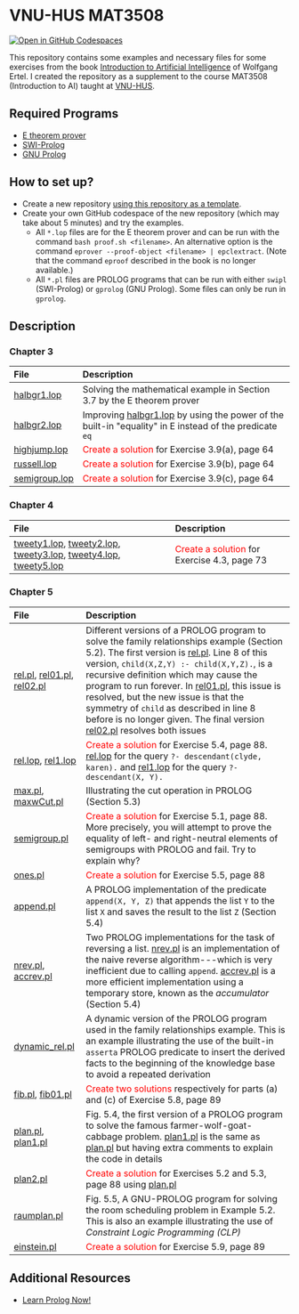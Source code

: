# VNU-HUS MAT3508 

[![Open in GitHub Codespaces](https://github.com/codespaces/badge.svg)](https://codespaces.new/hoanganhduc/VNU-HUS-MAT3508?quickstart=1)

This repository contains some examples and necessary files for some exercises from the book [Introduction to Artificial Intelligence](https://link.springer.com/book/10.1007/978-3-319-58487-4) of Wolfgang Ertel. I created the repository as a supplement to the course MAT3508 (Introduction to AI) taught at [VNU-HUS](https://hus.vnu.edu.vn).

## Required Programs

* [E theorem prover](http://wwwlehre.dhbw-stuttgart.de/~sschulz/E/E.html)
* [SWI-Prolog](https://www.swi-prolog.org)
* [GNU Prolog](http://www.gprolog.org)

## How to set up?

* Create a new repository [using this repository as a template](https://docs.github.com/en/repositories/creating-and-managing-repositories/creating-a-repository-from-a-template#creating-a-repository-from-a-template).
* Create your own GitHub codespace of the new repository (which may take about 5 minutes) and try the examples.
  * All `*.lop` files are for the E theorem prover and can be run with the command `bash proof.sh <filename>`. An alternative option is the command `eprover --proof-object <filename> | epclextract`. (Note that the command `eproof` described in the book is no longer available.)
  * All `*.pl` files are PROLOG programs that can be run with either `swipl` (SWI-Prolog) or `gprolog` (GNU Prolog). Some files can only be run in `gprolog`.

## Description

### Chapter 3

| File | Description |
|:-----|:------------|
| [halbgr1.lop](Chapter%203/halbgr1.lop) | Solving the mathematical example in Section 3.7 by the E theorem prover |
| [halbgr2.lop](Chapter%203/halbgr2.lop) | Improving [halbgr1.lop](Chapter%203/halbgr1.lop) by using the power of the built-in "equality" in E instead of the predicate `eq` |
| [highjump.lop](Chapter%203/highjump.lop) | <span style="color:red">Create a solution</span> for Exercise 3.9(a), page 64 |
| [russell.lop](Chapter%203/russell.lop) | <span style="color:red">Create a solution</span> for Exercise 3.9(b), page 64 |
| [semigroup.lop](Chapter%203/semigroup.lop) | <span style="color:red">Create a solution</span> for Exercise 3.9(c), page 64 |

### Chapter 4

| File | Description |
|:-----|:------------|
| [tweety1.lop](Chapter%204/tweety1.lop), [tweety2.lop](Chapter%204/tweety3.lop), [tweety3.lop](Chapter%204/tweety3.lop), [tweety4.lop](Chapter%204/tweety4.lop), [tweety5.lop](Chapter%204/tweety5.lop) | <span style="color:red">Create a solution</span> for Exercise 4.3, page 73 |

### Chapter 5

| File | Description |
|:-----|:------------|
| [rel.pl](Chapter%205/rel.pl), [rel01.pl](Chapter%205/rel01.pl), [rel02.pl](Chapter%205/rel02.pl) | Different versions of a PROLOG program to solve the family relationships example (Section 5.2). The first version is [rel.pl](Chapter%205/rel.pl). Line 8 of this version, `child(X,Z,Y) :- child(X,Y,Z).`, is a recursive definition which may cause the program to run forever. In [rel01.pl](Chapter%205/rel01.pl), this issue is resolved, but the new issue is that the symmetry of `child` as described in line 8 before is no longer given. The final version [rel02.pl](Chapter%205/rel02.pl) resolves both issues |
| [rel.lop](Chapter%205/rel.lop), [rel1.lop](Chapter%205/rel1.lop) | <span style="color:red">Create a solution</span> for Exercise 5.4, page 88. [rel.lop](Chapter%205/rel.lop) for the query `?- descendant(clyde, karen).` and [rel1.lop](Chapter%205/rel1.lop) for the query `?- descendant(X, Y).` |
| [max.pl](Chapter%205/max.pl), [maxwCut.pl](Chapter%205/maxwCut.pl) | Illustrating the cut operation in PROLOG (Section 5.3) |
| [semigroup.pl](Chapter%205/semigroup.pl) | <span style="color:red">Create a solution</span> for Exercise 5.1, page 88. More precisely, you will attempt to prove the equality of left- and right-neutral elements of semigroups with PROLOG and fail. Try to explain why? |
| [ones.pl](Chapter%205/ones.pl) | <span style="color:red">Create a solution</span> for Exercise 5.5, page 88 |
| [append.pl](Chapter%205/append.pl) | A PROLOG implementation of the predicate `append(X, Y, Z)` that appends the list `Y` to the list `X` and saves the result to the list `Z` (Section 5.4) |
| [nrev.pl](Chapter%205/nrev.pl), [accrev.pl](Chapter%205/accrev.pl) | Two PROLOG implementations for the task of reversing a list. [nrev.pl](Chapter%205/nrev.pl) is an implementation of the naive reverse algorithm---which is very inefficient due to calling `append`. [accrev.pl](Chapter%205/accrev.pl) is a more efficient implementation using a temporary store, known as the *accumulator* (Section 5.4) |
| [dynamic_rel.pl](Chapter%205/dynamic_rel.pl) | A dynamic version of the PROLOG program used in the family relationships example. This is an example illustrating the use of the built-in `asserta` PROLOG predicate to insert the derived facts to the beginning of the knowledge base to avoid a repeated derivation |
| [fib.pl](Chapter%205/fib.pl), [fib01.pl](Chapter%205/fib01.pl) | <span style="color:red">Create two solutions</span> respectively for parts (a) and (c) of Exercise 5.8, page 89 |
| [plan.pl](Chapter%205/plan.pl), [plan1.pl](Chapter%205/plan1.pl) | Fig. 5.4, the first version of a PROLOG program to solve the famous farmer-wolf-goat-cabbage problem. [plan1.pl](Chapter%205/plan1.pl) is the same as [plan.pl](Chapter%205/plan.pl) but having extra comments to explain the code in details |
| [plan2.pl](Chapter%205/plan2.pl) | <span style="color:red">Create a solution</span> for Exercises 5.2 and 5.3, page 88 using [plan.pl](Chapter%205/plan.pl) |
| [raumplan.pl](Chapter%205/raumplan.pl) | Fig. 5.5, A GNU-PROLOG program for solving the room scheduling problem in Example 5.2. This is also an example illustrating the use of *Constraint Logic Programming (CLP)* |
| [einstein.pl](Chapter%205/einstein.pl) | <span style="color:red">Create a solution</span> for Exercise 5.9, page 89 |

## Additional Resources

* [Learn Prolog Now!](https://www.let.rug.nl/bos/lpn//lpnpage.php?pageid=online)
